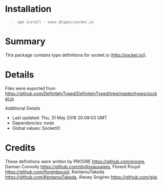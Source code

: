 # Installation
> `npm install --save @types/socket.io`

# Summary
This package contains type definitions for socket.io (http://socket.io/).

# Details
Files were exported from https://github.com/DefinitelyTyped/DefinitelyTyped/tree/master/types/socket.io

Additional Details
 * Last updated: Thu, 31 May 2018 20:09:03 GMT
 * Dependencies: node
 * Global values: SocketIO

# Credits
These definitions were written by PROGRE <https://github.com/progre>, Damian Connolly <https://github.com/divillysausages>, Florent Poujol <https://github.com/florentpoujol>, KentarouTakeda <https://github.com/KentarouTakeda>, Alexey Snigirev <https://github.com/gigi>.
